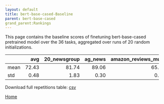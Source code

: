 ```yaml
---
layout: default
title: bert-base-cased-Baseline
parent: bert-base-cased
grand_parent:Rankings
---
```

This page contains the baseline scores of finetuning bert-base-cased pretrained model over the 36 tasks,
aggregated over runs of 20 random initializations.
<br>

|      |   avg |   20_newsgroup |   ag_news |   amazon_reviews_multi |   anli |   boolq |    cb |   cola |   copa |   dbpedia |   esnli |   financial_phrasebank |   imdb |   isear |   mnli |   mrpc |   multirc |   poem_sentiment |   qnli |   qqp |   rotten_tomatoes |   rte |   sst2 |   sst_5bins |   stsb |   trec_coarse |   trec_fine |   tweet_ev_emoji |   tweet_ev_emotion |   tweet_ev_hate |   tweet_ev_irony |   tweet_ev_offensive |   tweet_ev_sentiment |   wic |   wnli |   wsc |   yahoo_answers |
|:-----|------:|---------------:|----------:|-----------------------:|-------:|--------:|------:|-------:|-------:|----------:|--------:|-----------------------:|-------:|--------:|-------:|-------:|----------:|-----------------:|-------:|------:|------------------:|------:|-------:|------------:|-------:|--------------:|------------:|-----------------:|-------------------:|----------------:|-----------------:|---------------------:|---------------------:|------:|-------:|------:|----------------:|
| mean | 72.43 |          81.74 |     89.06 |                  65.71 |  46.57 |   68.27 | 63.48 |  81.85 |  52.15 |     78.77 |   89.64 |                  68.36 |  91.15 |   68.39 |  83.39 |  82.93 |     60.47 |            67.69 |  90.00 | 89.95 |             84.55 | 62.64 |  91.49 |       51.41 |  84.52 |         96.63 |       72.98 |            44.24 |              78.84 |           52.78 |            65.20 |                84.25 |                68.23 | 64.78 |  52.32 | 61.92 |           71.03 |
| std  |  0.48 |           1.83 |      0.30 |                   0.30 |   0.60 |    1.40 |  6.64 |   0.81 |   4.36 |      0.45 |    0.66 |                  14.40 |   0.18 |    1.71 |   0.24 |   2.32 |      1.18 |             2.58 |   0.63 |  0.33 |              0.40 |  2.17 |   0.42 |        0.69 |   0.61 |          0.69 |        1.72 |             0.76 |               1.07 |            1.45 |             2.00 |                 0.68 |                 0.67 |  2.04 |   6.02 |  5.62 |            0.33 |
Download full repetitions table: [csv](./results/models_results_bert-base-cased_pretrain.csv)

[Home](Home)